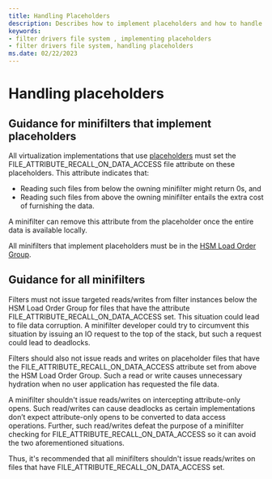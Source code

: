 ```yaml
---
title: Handling Placeholders
description: Describes how to implement placeholders and how to handle placeholders
keywords:
- filter drivers file system , implementing placeholders
- filter drivers file system, handling placeholders
ms.date: 02/22/2023
---
```


# Handling placeholders

## Guidance for minifilters that implement placeholders

All virtualization implementations that use [placeholders](placeholders.md) must set the FILE_ATTRIBUTE_RECALL_ON_DATA_ACCESS file attribute on these placeholders. This attribute indicates that:

* Reading such files from below the owning minifilter might return 0s, and
* Reading such files from above the owning minifilter entails the extra cost of furnishing the data.

A minifilter can remove this attribute from the placeholder once the entire data is available locally.  

All minifilters that implement placeholders must be in the [HSM Load Order Group](load-order-groups-and-altitudes-for-minifilter-drivers.md).

## Guidance for all minifilters

Filters must not issue targeted reads/writes from filter instances below the HSM Load Order Group for files that have the attribute FILE_ATTRIBUTE_RECALL_ON_DATA_ACCESS set. This situation could lead to file data corruption. A minifilter developer could try to circumvent this situation by issuing an IO request to the top of the stack, but such a request could lead to deadlocks.

Filters should also not issue reads and writes on placeholder files that have the FILE_ATTRIBUTE_RECALL_ON_DATA_ACCESS attribute set from above the HSM Load Order Group. Such a read or write causes unnecessary hydration when no user application has requested the file data.  

A minifilter shouldn't issue reads/writes on intercepting attribute-only opens. Such read/writes can cause deadlocks as certain implementations don’t expect attribute-only opens to be converted to data access operations. Further, such read/writes defeat the purpose of a minifilter checking for FILE_ATTRIBUTE_RECALL_ON_DATA_ACCESS so it can avoid the two aforementioned situations.

Thus, it's recommended that all minifilters shouldn't issue reads/writes on files that have FILE_ATTRIBUTE_RECALL_ON_DATA_ACCESS set.
